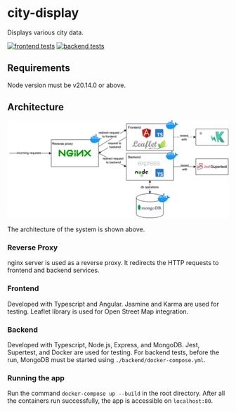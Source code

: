 
# city-display
Displays various city data.

[![frontend tests](https://github.com/hasanheroglu/city-display/actions/workflows/ci-cd-frontend.yml/badge.svg)](https://github.com/hasanheroglu/city-display/actions/workflows/ci-cd-frontend.yml) 
[![backend tests](https://github.com/hasanheroglu/city-display/actions/workflows/ci-cd-backend.yml/badge.svg)](https://github.com/hasanheroglu/city-display/actions/workflows/ci-cd-backend.yml)

## Requirements
Node version must be v20.14.0 or above.

## Architecture
![city-display-arch](./assets/img/city-display-arch.png?raw=true)

The architecture of the system is shown above.

### Reverse Proxy
nginx server is used as a reverse proxy. It redirects the HTTP requests to frontend and backend services.

### Frontend
Developed with Typescript and Angular. Jasmine and Karma are used for testing. Leaflet library is used for Open Street Map integration.

### Backend
Developed with Typescript, Node.js, Express, and MongoDB. Jest, Supertest, and Docker are used for testing.
For backend tests, before the run, MongoDB must be started using `./backend/docker-compose.yml`. 

### Running the app
Run the command `docker-compose up --build` in the root directory.
After all the containers run successfully, the app is accessible on `localhost:80`. 